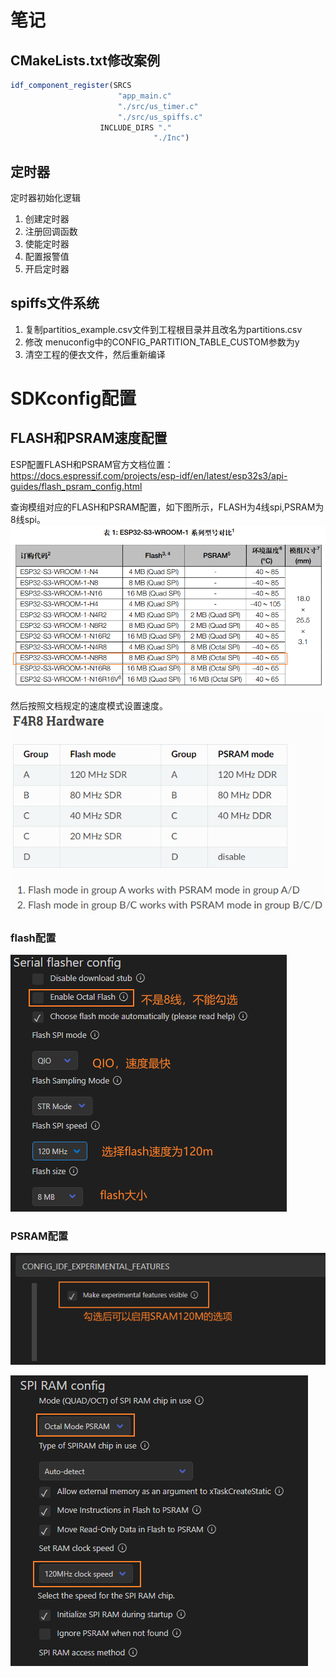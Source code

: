 # 笔记

## CMakeLists.txt修改案例

```cmake
idf_component_register(SRCS 
                        "app_main.c"
                        "./src/us_timer.c"
                        "./src/us_spiffs.c"
                    INCLUDE_DIRS "."
                                "./Inc")
```

## 定时器
定时器初始化逻辑
1. 创建定时器
2. 注册回调函数
3. 使能定时器
4. 配置报警值
5. 开启定时器

## spiffs文件系统

1. 复制partitios_example.csv文件到工程根目录并且改名为partitions.csv
2. 修改 menuconfig中的CONFIG_PARTITION_TABLE_CUSTOM参数为y
3. 清空工程的便衣文件，然后重新编译

# SDKconfig配置
## FLASH和PSRAM速度配置

ESP配置FLASH和PSRAM官方文档位置：https://docs.espressif.com/projects/esp-idf/en/latest/esp32s3/api-guides/flash_psram_config.html

查询模组对应的FLASH和PSRAM配置，如下图所示，FLASH为4线spi,PSRAM为8线spi。
![Alt text](Docs\Imgs\image1.png)

然后按照文档规定的速度模式设置速度。
![Alt text](Docs\Imgs\image2.png)

### flash配置
![Alt text](Docs\Imgs\image3.png)

### PSRAM配置

![Alt text](Docs\Imgs\image4.png)

![Alt text](Docs\Imgs\image5.png)
